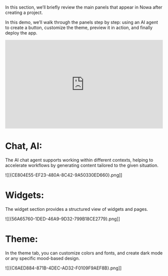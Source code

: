 
In this section, we’ll briefly review the main panels that appear in Nowa after creating a project.

In this demo, we’ll walk through the panels step by step: using an AI agent to create a button, customize the theme, preview it in action, and finally deploy the app.

<!--ARCADE EMBED START--><div style="position: relative; padding-bottom: calc(47.99583550234253% + 41px); height: 0; width: 100%;"><iframe src="https://demo.arcade.software/d6aqXjvNJqMHOfTQvFvx?embed&embed_mobile=tab&embed_desktop=inline&show_copy_link=true" title="Nowa Quick Tour" frameborder="0" loading="lazy" webkitallowfullscreen mozallowfullscreen allowfullscreen allow="clipboard-write" style="position: absolute; top: 0; left: 0; width: 100%; height: 100%; color-scheme: light;" ></iframe></div><!--ARCADE EMBED END-->

# Chat, AI:
The AI chat agent supports working within different contexts, helping to accelerate workflows by generating content tailored to the given situation.

![[{CE804E55-EF23-480A-8C42-9A50330ED660}.png]]

# Widgets:
The widget section provides a structured view of widgets and pages.

![[{56A65760-1DED-46A9-9D32-799B18CE2779}.png]]

# Theme:
In the theme tab, you can customize colors and fonts, and create dark mode or any specific mood-based design.

![[{C6AED884-871B-4DEC-AD32-F0109F9AEF8B}.png]]


